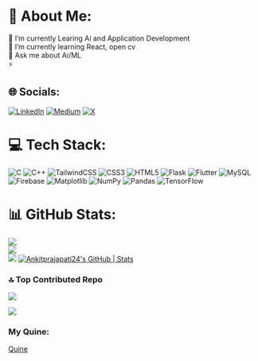 # 💫 About Me:
🔭 I’m currently Learing Ai and Application Development  <br>🌱 I’m currently learning React, open cv<br>💬 Ask me about Ai/ML<br>⚡


## 🌐 Socials:
[![LinkedIn](https://img.shields.io/badge/LinkedIn-%230077B5.svg?logo=linkedin&logoColor=white)](https://linkedin.com/in/ankitprajapati04) [![Medium](https://img.shields.io/badge/Medium-12100E?logo=medium&logoColor=white)](https://medium.com/@@ankitp2412) [![X](https://img.shields.io/badge/X-black.svg?logo=X&logoColor=white)](https://x.com/ankitp2412) 

# 💻 Tech Stack:
![C](https://img.shields.io/badge/c-%2300599C.svg?style=for-the-badge&logo=c&logoColor=white) ![C++](https://img.shields.io/badge/c++-%2300599C.svg?style=for-the-badge&logo=c%2B%2B&logoColor=white) ![TailwindCSS](https://img.shields.io/badge/tailwindcss-%2338B2AC.svg?style=for-the-badge&logo=tailwind-css&logoColor=white) ![CSS3](https://img.shields.io/badge/css3-%231572B6.svg?style=for-the-badge&logo=css3&logoColor=white) ![HTML5](https://img.shields.io/badge/html5-%23E34F26.svg?style=for-the-badge&logo=html5&logoColor=white) ![Flask](https://img.shields.io/badge/flask-%23000.svg?style=for-the-badge&logo=flask&logoColor=white) ![Flutter](https://img.shields.io/badge/Flutter-%2302569B.svg?style=for-the-badge&logo=Flutter&logoColor=white) ![MySQL](https://img.shields.io/badge/mysql-%2300000f.svg?style=for-the-badge&logo=mysql&logoColor=white) ![Firebase](https://img.shields.io/badge/Firebase-039BE5?style=for-the-badge&logo=Firebase&logoColor=white) ![Matplotlib](https://img.shields.io/badge/Matplotlib-%23ffffff.svg?style=for-the-badge&logo=Matplotlib&logoColor=black) ![NumPy](https://img.shields.io/badge/numpy-%23013243.svg?style=for-the-badge&logo=numpy&logoColor=white) ![Pandas](https://img.shields.io/badge/pandas-%23150458.svg?style=for-the-badge&logo=pandas&logoColor=white) ![TensorFlow](https://img.shields.io/badge/TensorFlow-%23FF6F00.svg?style=for-the-badge&logo=TensorFlow&logoColor=white)

# 📊 GitHub Stats:
![](https://github-readme-stats.vercel.app/api?username=ankitprajapati24&theme=dark&hide_border=false&include_all_commits=true&count_private=true)<br/>
![](https://github-readme-streak-stats.herokuapp.com/?user=ankitprajapati24&theme=dark&hide_border=false)<br/>
![](https://github-readme-stats.vercel.app/api/top-langs/?username=ankitprajapati24&theme=dark&hide_border=false&include_all_commits=true&count_private=true&layout=compact)
[![Ankitprajapati24's GitHub | Stats](https://stats.quine.sh/Ankitprajapati24/github?theme=dark)](https://quine.sh?utm_source=widgets&utm_campaign=Ankitprajapati24)



### 🔝 Top Contributed Repo
![](https://github-contributor-stats.vercel.app/api?username=ankitprajapati24&limit=5&theme=dark&combine_all_yearly_contributions=true)

[![](https://visitcount.itsvg.in/api?id=ankitprajapati24&icon=0&color=0)](https://visitcount.itsvg.in)


### My Quine:
[Quine](https://quine.sh/user/Ankitprajapati24)

